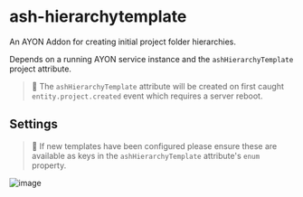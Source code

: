 # ash-hierarchytemplate
An AYON Addon for creating initial project folder hierarchies.

Depends on a running AYON service instance and the `ashHierarchyTemplate` project attribute.

> 📝 The `ashHierarchyTemplate` attribute will be created on first caught `entity.project.created` event which requires a server reboot.

## Settings

> 📝 If new templates have been configured please ensure these are available as keys in the `ashHierarchyTemplate` attribute's `enum` property.

![image](https://github.com/user-attachments/assets/386b82b1-960d-4bbb-89a7-8831b7cec29c)
